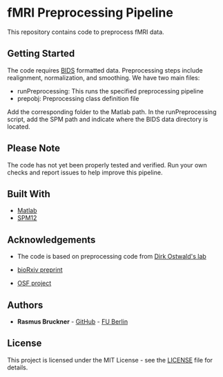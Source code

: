 # fMRI Preprocessing Pipeline

This repository contains code to preprocess fMRI data.

## Getting Started

The code requires [BIDS](http://bids.neuroimaging.io) formatted data. Preprocessing steps include realignment, normalization, and smoothing. We have two main files:

* runPreprocessing: This runs the specified preprocessing pipeline
* prepobj: Preprocessing class definition file

Add the corresponding folder to the Matlab path. In the runPreprocessing script, add the SPM path and indicate where the BIDS data directory is located. 

## Please Note

The code has not yet been properly tested and verified. Run your own checks and report issues to help improve this pipeline. 

## Built With

* [Matlab](https://de.mathworks.com/products/matlab.html)
* [SPM12](https://www.fil.ion.ucl.ac.uk/spm/software/spm12/)

## Acknowledgements

* The code is based on preprocessing code from [Dirk Ostwald's lab](https://www.ipsy.ovgu.de/Institut/Abteilungen+des+Institutes/Methodenlehre+I+_+Experimentelle+und+Neurowissenschaftliche+Psychologie/Team.html)

* [bioRxiv preprint](https://www.biorxiv.org/content/10.1101/253047v1)
* [OSF project](https://osf.io/hkevu/)

## Authors

* **Rasmus Bruckner** - [GitHub](https://github.com/rasmusbruckner) - [FU Berlin](https://www.ewi-psy.fu-berlin.de/en/einrichtungen/arbeitsbereiche/neural_dyn_of_vis_cog/learning-lab/team/bruckner/index.html)

## License

This project is licensed under the MIT License - see the [LICENSE](LICENSE) file for details.
